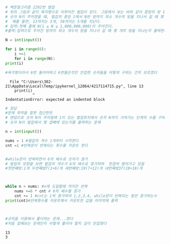 ```python
# 백준알고리즘 2292번 벌집
# 위의 그림과 같이 육각형으로 이루어진 벌집이 있다. 그림에서 보는 바와 같이 중앙의 방 1부터 시작해서 이웃하는 방에 돌아가면서 1씩 증가하는 번호를 주소로 매길 수 있다. 
# 숫자 N이 주어졌을 때, 벌집의 중앙 1에서 N번 방까지 최소 개수의 방을 지나서 갈 때 몇 개의 방을 지나가는지(시작과 끝을 포함하여)를 계산하는 프로그램을 작성하시오
#  예를 들면, 13까지는 3개, 58까지는 5개를 지난다.
# 입력:첫째 줄에 N(1 ≤ N ≤ 1,000,000,000)이 주어진다.
#출력:입력으로 주어진 방까지 최소 개수의 방을 지나서 갈 때 몇 개의 방을 지나는지 출력한다.

N = int(input())

for i in range(6):
    i +=1    
    for i in range(N):
print(i)

#육각형이라서 6번 돌아야하고 6번돌은것안 인접한 숫자들을 어떻게 구하는 건지 모르겠다

```


      File "C:\Users\302-21\AppData\Local\Temp/ipykernel_12864/4217114715.py", line 13
        print(i)
                ^
    IndentationError: expected an indented block
    



```python
# 정답
#문제 파악을 잘못 접근한듯
# 랜덤으로 숫자 N이 주어질때 1이 있는 벌집위치에서 숫자 N까지 거쳐가는 단계의 수를 구하는 방법 
# 숫자 N이 벌집에서 몇 겹째에 있는지를 출력하는 문제

n = int(input())

nums = 1 #벌집의 개수 1개부터 시작한다
cnt =1 #반복문이 반복되는 횟수를 카운트 한다


#while문이 반복하면서 6의 배수로 숫자가 증가
# 벌집의 모양을 보면 벌집의 개수가 6의 배수로 증가하며  한겹씩 쌓아가고 있음
#첫번쨰방:1개 두번째방7(1+6)개 세번째방:19(7+12)개 네번째방37(19+18)개



while n > nums: #n에 도달할때 까지만 반복
    nums +=6 * cnt # 6의 배수를 증가
    cnt += 1 #cnt는 1씩 증가하여 1,2,3,4, while문이 반복되는 동안 증가하는수
print(cnt)#반복횟수를 카운트해서 카운트한 값을 마지막에 출력



#규칙을 이용해서 풀이하는 문제...였다
#처음 접해보는 문제인지 어떻게 풀어야 할지 감이 안잡혔다

```

    13
    3
    
